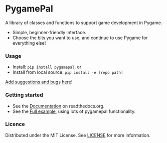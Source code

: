 # PygamePal

A library of classes and functions to support game development in Pygame.
- Simple, beginner-friendly interface.
- Choose the bits you want to use, and continue to use Pygame for everything else!

### Usage

- Install: `pip install pygamepal`, or
- Install from local source: `pip install -e [repo path]`

[Add suggestions and bugs here!](https://github.com/rik-cross/pygamepal/issues)

### Getting started

- See the [Documentation](https://pygamepal.readthedocs.io/en/latest/) on readthedocs.org.
- See the [Full example](examples/fullExample.py), using lots of pygamepal functionality.

### Licence

Distributed under the MIT License. See [LICENSE](LICENSE) for more information.